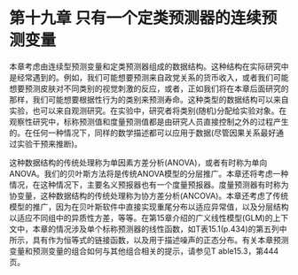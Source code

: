 # 第十九章 只有一个定类预测器的连续预测变量

本章考虑由连续型预测变量和定类预测器组成的数据结构。这种结构在实际研究中是经常遇到的。例如，我们可能想要预测来自政党关系的货币收入，或者我们可能想要预测皮肤对不同类别的视觉刺激的反应，或者，正如我们将在本章后面研究的那样，我们可能想要根据性行为的类别来预测寿命。这种类型的数据结构可以来自实验，也可以来自观测研究。在实验中，研究者将类别(随机)分配给实验对象。在观察性研究中，标称预测值和度量预测值都是由研究人员直接控制之外的过程产生的。在任何一种情况下，同样的数学描述都可以应用于数据(尽管因果关系最好通过实验干预来推断)。

这种数据结构的传统处理称为单因素方差分析(ANOVA)，或者有时称为单向ANOVA。我们的贝叶斯方法将是传统ANOVA模型的分层推广。本章还将考虑一种情况，在这种情况下，主要名义预报器也有一个度量预报器。度量预测器有时称为协变量，这种数据结构的传统处理称为协方差分析(ANCOVA)。本章还考虑了传统模型的推广，因为在贝叶斯软件中直接实现重尾分布以适应异常值，以及分层结构以适应不同组中的异质性方差，等等。在第15章介绍的广义线性模型(GLM)的上下文中，本章的情况涉及单个标称预测器的线性函数，如T表15.1(p.434)的第五列中所示，具有作为恒等式的链接函数，以及用于描述噪声的正态分布。有关本章预测变量和预测变量的组合如何与其他组合相关的提示，请参见T able15.3，第444页。